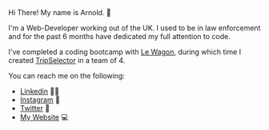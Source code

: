 <ReadMe>
  Hi There! My name is Arnold. 👋

  I'm a Web-Developer working out of the UK. I used to be in law enforcement and for the past 6 months have dedicated my full attention to code.

  I've completed a coding bootcamp with <a href="https://www.lewagon.com/">Le Wagon</a>, during which time I created <a href="https://www.trips-selector.com/">TripSelector</a> in a team of 4.

  You can reach me on the following:
<ul>
  <li>
  <a href="https://www.linkedin.com/in/arnoldcubicijones/">Linkedin</a> 🧑‍💻
  </li>
  <li>
  <a href="https://www.instagram.com/ajwebdesigns/">Instagram</a> 📸
  </li>
  <li>
  <a href="https://twitter.com/ArnoldCJones">Twitter</a> 🐥
  </li>
  <li>
  <a href="https://www.arnoldcjones.co.uk">My Website</a> 💻
  </li>
</ReadMe>
